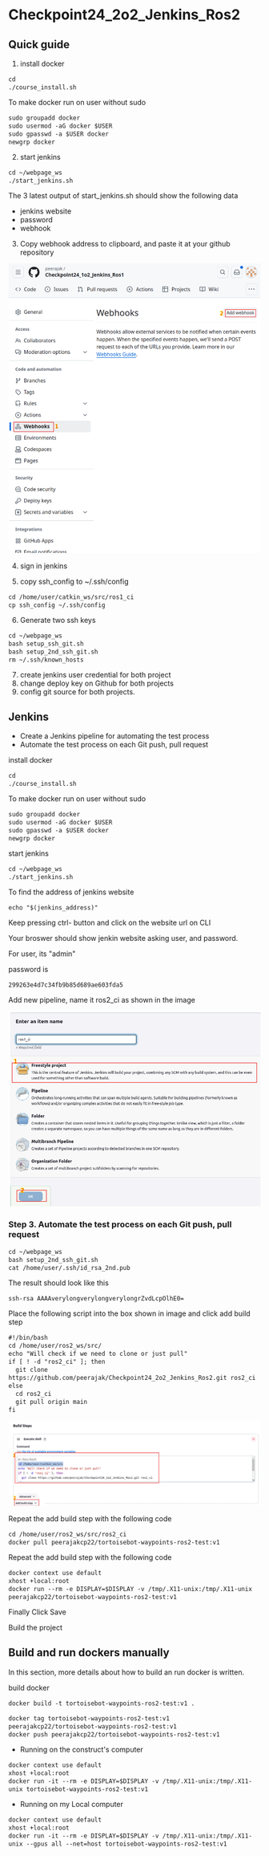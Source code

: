 # Checkpoint24_2o2_Jenkins_Ros2

## Quick guide

1. install docker

```
cd 
./course_install.sh
```
To make docker run on user without sudo

```
sudo groupadd docker
sudo usermod -aG docker $USER
sudo gpasswd -a $USER docker
newgrp docker
```

2. start jenkins

```
cd ~/webpage_ws
./start_jenkins.sh
```

The 3 latest output of start_jenkins.sh should show the following data
- jenkins website
- password
- webhook

3. Copy webhook address to clipboard, and paste it at your github repository

![alt text](Jenkins_website_79_04.png)


4. sign in jenkins

5. copy ssh_config to ~/.ssh/config

```
cd /home/user/catkin_ws/src/ros1_ci
cp ssh_config ~/.ssh/config
```

6. Generate two ssh keys

```
cd ~/webpage_ws
bash setup_ssh_git.sh
bash setup_2nd_ssh_git.sh
rm ~/.ssh/known_hosts
```

7. create jenkins user credential for both project
8. change deploy key on Github for both projects
9. config git source for both projects.


## Jenkins
- Create a Jenkins pipeline for automating the test process
- Automate the test process on each Git push, pull request

install docker

```
cd 
./course_install.sh
```
To make docker run on user without sudo

```
sudo groupadd docker
sudo usermod -aG docker $USER
sudo gpasswd -a $USER docker
newgrp docker
```

start jenkins

```
cd ~/webpage_ws
./start_jenkins.sh
```

To find the address of jenkins website

```
echo "$(jenkins_address)"
```

Keep pressing ctrl- button and click on the website url on CLI

Your broswer should show jenkin website asking user, and password.

For user, its "admin"

password is

```
299263e4d7c34fb9b85d689ae603fda5
```

Add new pipeline, name it ros2_ci as shown in the image

![alt text](Jenkins_website_a1_00.png)

### Step 3. Automate the test process on each Git push, pull request

```
cd ~/webpage_ws
bash setup_2nd_ssh_git.sh
cat /home/user/.ssh/id_rsa_2nd.pub
```

The result should look like this

```
ssh-rsa AAAAverylongverylongverylongrZvdLcpOlhE0=
```

Place the following script into the box shown in image and click add build step

```
#!/bin/bash
cd /home/user/ros2_ws/src/
echo "Will check if we need to clone or just pull"
if [ ! -d "ros2_ci" ]; then
  git clone https://github.com/peerajak/Checkpoint24_2o2_Jenkins_Ros2.git ros2_ci
else
  cd ros2_ci
  git pull origin main
fi
```
![alt text](Jenkins_website_a5_00.png)

Repeat the add build step with the following code

```
cd /home/user/ros2_ws/src/ros2_ci
docker pull peerajakcp22/tortoisebot-waypoints-ros2-test:v1
```

Repeat the add build step with the following code

```
docker context use default
xhost +local:root
docker run --rm -e DISPLAY=$DISPLAY -v /tmp/.X11-unix:/tmp/.X11-unix peerajakcp22/tortoisebot-waypoints-ros2-test:v1
```

Finally Click Save

Build the project


## Build and run dockers manually

In this section, more details about how to build an run docker is written.

build docker 

```
docker build -t tortoisebot-waypoints-ros2-test:v1 .
```
```
docker tag tortoisebot-waypoints-ros2-test:v1 peerajakcp22/tortoisebot-waypoints-ros2-test:v1
docker push peerajakcp22/tortoisebot-waypoints-ros2-test:v1
```

- Running on the construct's computer

```
docker context use default
xhost +local:root
docker run -it --rm -e DISPLAY=$DISPLAY -v /tmp/.X11-unix:/tmp/.X11-unix tortoisebot-waypoints-ros2-test:v1 
```
- Running on my Local computer

```
docker context use default
xhost +local:root
docker run -it --rm -e DISPLAY=$DISPLAY -v /tmp/.X11-unix:/tmp/.X11-unix --gpus all --net=host tortoisebot-waypoints-ros2-test:v1 
```

